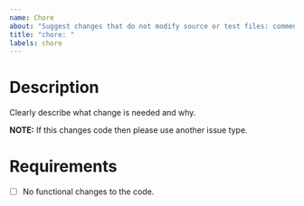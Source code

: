 ```yaml
---
name: Chore
about: "Suggest changes that do not modify source or test files: comments removal, legacy code removal, unused packages removal, code re-generation."
title: "chore: "
labels: chore
---
```


# Description

Clearly describe what change is needed and why.

**NOTE:** If this changes code then please use another issue type.

# Requirements

- [ ] No functional changes to the code.
